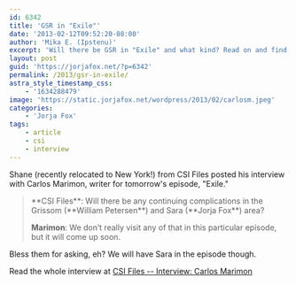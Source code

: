 ```yaml
---
id: 6342
title: 'GSR in "Exile"'
date: '2013-02-12T09:52:20-08:00'
author: 'Mika E. (Ipstenu)'
excerpt: 'Will there be GSR in "Exile" and what kind? Read on and find out, thanks to CSI Files'' interview with writer Carlos Marimon.'
layout: post
guid: 'https://jorjafox.net/?p=6342'
permalink: /2013/gsr-in-exile/
astra_style_timestamp_css:
    - '1634288479'
image: 'https://static.jorjafox.net/wordpress/2013/02/carlosm.jpeg'
categories:
    - 'Jorja Fox'
tags:
    - article
    - csi
    - interview
---
```


Shane (recently relocated to New York!) from CSI Files posted his interview with Carlos Marimon, writer for tomorrow's episode, "Exile."
<blockquote>**CSI Files**: Will there be any continuing complications in the Grissom (**William Petersen**) and Sara (**Jorja Fox**) area?

**Marimon**: We don’t really visit any of that in this particular episode, but it will come up soon.</blockquote>
Bless them for asking, eh? We will have Sara in the episode though.

Read the whole interview at <a href="http://www.csifiles.com/content/2013/02/interview-carlos-marimon/">CSI Files -- Interview: Carlos Marimon</a>
